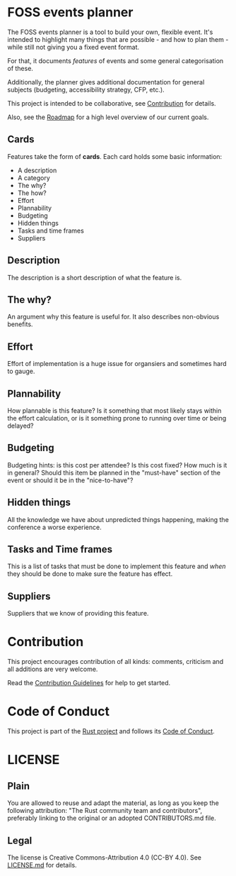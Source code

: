 # FOSS events planner

The FOSS events planner is a tool to build your own, flexible event. It's intended to highlight many things that are possible - and how to plan them - while still not giving you a fixed event format.

For that, it documents _features_ of events and some general categorisation of these.

Additionally, the planner gives additional documentation for general subjects (budgeting, accessibility strategy, CFP, etc.).

This project is intended to be collaborative, see [Contribution](#Contribution) for details.

Also, see the [Roadmap](roadmap.md) for a high level overview of our current goals.

## Cards

Features take the form of **cards**. Each card holds some basic information:

* A description
* A category
* The why?
* The how?
* Effort
* Plannability
* Budgeting
* Hidden things
* Tasks and time frames
* Suppliers

## Description

The description is a short description of what the feature is.

## The why?

An argument why this feature is useful for. It also describes non-obvious benefits.

## Effort

Effort of implementation is a huge issue for organsiers and sometimes hard to gauge.

## Plannability

How plannable is this feature? Is it something that most likely stays within the effort calculation, or is it something prone to running over time or being delayed?

## Budgeting

Budgeting hints: is this cost per attendee? Is this cost fixed? How much is it in general? Should this item be planned in the "must-have" section of the event or should it be in the "nice-to-have"?

## Hidden things

All the knowledge we have about unpredicted things happening, making the conference a worse experience.

## Tasks and Time frames

This is a list of tasks that must be done to implement this feature and _when_ they should be done to make sure the feature has effect.

## Suppliers

Suppliers that we know of providing this feature.

# Contribution

This project encourages contribution of all kinds: comments, criticism and all additions are very welcome.

Read the [Contribution Guidelines](CONTRIBUTING.md) for help to get started.

# Code of Conduct

This project is part of the [Rust project](https://rust-lang.org) and follows its [Code of Conduct](https://www.rust-lang.org/en-US/conduct.html).

# LICENSE

## Plain

You are allowed to reuse and adapt the material, as long as you keep the following attribution: "The Rust community team and contributors", preferably linking to the original or an adopted CONTRIBUTORS.md file.

## Legal

The license is Creative Commons-Attribution 4.0 (CC-BY 4.0). See [LICENSE.md](LICENSE.md) for details.
